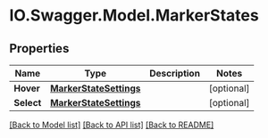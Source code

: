 # IO.Swagger.Model.MarkerStates
## Properties

Name | Type | Description | Notes
------------ | ------------- | ------------- | -------------
**Hover** | [**MarkerStateSettings**](MarkerStateSettings.md) |  | [optional] 
**Select** | [**MarkerStateSettings**](MarkerStateSettings.md) |  | [optional] 

[[Back to Model list]](../README.md#documentation-for-models) [[Back to API list]](../README.md#documentation-for-api-endpoints) [[Back to README]](../README.md)

